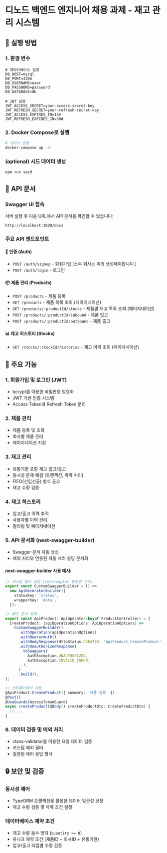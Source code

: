 # 디노드 백엔드 엔지니어 채용 과제 - 재고 관리 시스템

## 🚀 실행 방법

### 1. 환경 변수

```env
# 데이터베이스 설정
DB_HOST=mysql
DB_PORT=3306
DB_USERNAME=user
DB_PASSWORD=password
DB_DATABASE=db

# JWT 설정
JWT_ACCESS_SECRET=your-access-secret-key
JWT_REFRESH_SECRET=your-refresh-secret-key
JWT_ACCESS_EXPIRES_IN=15m
JWT_REFRESH_EXPIRES_IN=30d
```

### 2. Docker Compose로 실행

```bash
# 서비스 실행
docker-compose up -d
```

### (optional) 시드 데이터 생성

```
npm run seed
```

## 📖 API 문서

### Swagger UI 접속

서버 실행 후 다음 URL에서 API 문서를 확인할 수 있습니다:

```
http://localhost:3000/docs
```

### 주요 API 엔드포인트

#### 🔐 인증 (Auth)

- `POST /auth/signup` - 회원가입 (소속 회사는 미리 생성해야합니다.)
- `POST /auth/login` - 로그인

#### 📦 제품 관리 (Products)

- `POST /products` - 제품 등록
- `GET /products` - 제품 목록 조회 (페이지네이션)
- `GET /products/:productId/stocks` - 제품별 재고 목록 조회 (페이지네이션)
- `POST /products/:productId/inbound` - 제품 입고
- `POST /products/:productId/outbound` - 제품 출고

#### 📊 재고 히스토리 (Stocks)

- `GET /stocks/:stockId/histories` - 재고 이력 조회 (페이지네이션)

## 🔑 주요 기능

### 1. 회원가입 및 로그인 (JWT)

- bcrypt를 이용한 비밀번호 암호화
- JWT 기반 인증 시스템
- Access Token과 Refresh Token 분리

### 2. 제품 관리

- 제품 등록 및 조회
- 회사별 제품 관리
- 페이지네이션 지원

### 3. 재고 관리

- 유통기한 포함 재고 입고/출고
- 동시성 문제 해결 (트랜잭션, 락락 처리)
- FIFO(선입선출) 방식 출고
- 재고 수량 검증

### 4. 재고 히스토리

- 입고/출고 이력 추적
- 사용자별 이력 관리
- 필터링 및 페이지네이션

### 5. API 문서화 (nest-swagger-builder)

- Swagger 문서 자동 생성
- 예외 처리와 연동된 자동 에러 응답 문서화

#### nest-swagger-builder 사용 예시:

```typescript
// 커스텀 빌더 설정 (interceptor 반환값 구조)
export const CustomSwaggerBuilder = () =>
  new ApiDecoratorBuilder({
    statusKey: 'status',
    wrapperKey: 'data',
  });

// API 문서 정의
export const ApiProduct: ApiOperator<keyof ProductController> = {
  CreateProduct: (apiOperationOptions: ApiOperationOptions) =>
    CustomSwaggerBuilder()
      .withOperation(apiOperationOptions)
      .withBearerAuth()
      .withBodyResponse(HttpStatus.CREATED, 'ApiProduct_CreateProduct', Number)
      .withUnauthorizedResponse(
        toSwaggers(
          AuthException.UNAUTHORIZED,
          AuthException.INVALID_TOKEN,
        ),
      )
      .build(),
};

// 컨트롤러에서 사용
@ApiProduct.CreateProduct({ summary: '제품 등록' })
@Post()
@UseGuards(AccessTokenGuard)
async createProduct(@Body() createProductDto: CreateProductDto) {
  // ...
}
```

### 6. 데이터 검증 및 예외 처리

- class-validator를 이용한 요청 데이터 검증
- 커스텀 예외 필터
- 일관된 에러 응답 형식

## 🔒 보안 및 검증

### 동시성 제어

- TypeORM 트랜잭션을 활용한 데이터 일관성 보장
- 재고 수량 검증 및 제약 조건 설정

### 데이터베이스 제약 조건

- 재고 수량 음수 방지 (`quantity >= 0`)
- 유니크 제약 조건 (제품ID + 회사ID + 유통기한)
- 입고/출고 타입별 수량 검증
